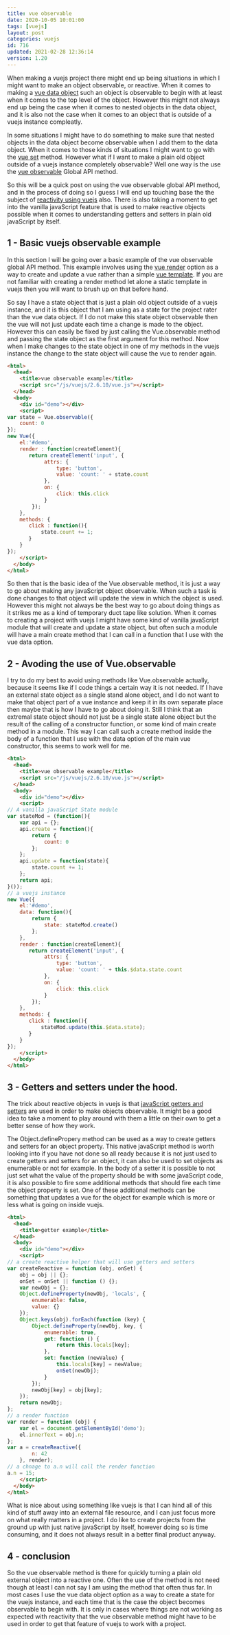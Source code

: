```yaml
---
title: vue observable
date: 2020-10-05 10:01:00
tags: [vuejs]
layout: post
categories: vuejs
id: 716
updated: 2021-02-28 12:36:14
version: 1.20
---
```


When making a vuejs project there might end up being situations in which I might want to make an object observable, or reactive. When it comes to making a [vue data object](/2019/05/18/vuejs-data/) such an object is observable to begin with at least when it comes to the top level of the object. However this might not always end up being the case when it comes to nested objects in the data object, and it is also not the case when it comes to an object that is outside of a vuejs instance compleatly.

In some situations I might have to do something to make sure that nested objects in the data object become observable when I add them to the data object. When it comes to those kinds of situations I might want to go with the [vue set](/2019/05/08/vuejs-set/) method. However what if I want to make a plain old object outside of a vuejs instance completely observable? Well one way is the use the [vue observable](https://vuejs.org/v2/api/#Vue-observable) Global API method.

So this will be a quick post on using the vue observable global API method, and in the process of doing so I guess I will end up touching base the the subject of [reactivity using vuejs](https://vuejs.org/v2/guide/reactivity.html) also. There is also taking a moment to get into the vanilla javaScript feature that is used to make reactive objects possible when it comes to understanding getters and setters in plain old javaScript by itself.

<!-- more -->

## 1 - Basic vuejs observable example

In this section I will be going over a basic example of the vue observable global API method. This example involves using the [vue render](/2019/05/12/vuejs-render/) option as a way to create and update a vue rather than a simple [vue template](/2019/05/07/vuejs-template/). If you are not familiar with creating a render method let alone a static template in vuejs then you will want to brush up on that before hand.

So say I have a state object that is just a plain old object outside of a vuejs instance, and it is this object that I am using as a state for the project rater than the vue data object. If I do not make this state object observable then the vue will not just update each time a change is made to the object. However this can easily be fixed by just calling the Vue.observable method and passing the state object as the first argument for this method. Now when I make changes to the state object in one of my methods in the vuejs instance the change to the state object will cause the vue to render again.

```html
<html>
  <head>
    <title>vue observable example</title>
    <script src="/js/vuejs/2.6.10/vue.js"></script>
  </head>
  <body>
    <div id="demo"></div>
    <script>
var state = Vue.observable({
    count: 0
});
new Vue({
    el:'#demo',
    render : function(createElement){
       return createElement('input', {
            attrs: {
                type: 'button',
                value: 'count: ' + state.count
            },
            on: {
                click: this.click
            }
        });
    },
    methods: {
       click : function(){
           state.count += 1;
       }
    }
});
    </script>
  </body>
</html>
```

So then that is the basic idea of the Vue.observable method, it is just a way to go about making any javaScript object observable. When such a task is done changes to that object will update the view in which the object is used. However this might not always be the best way to go about doing things as it strikes me as a kind of temporary duct tape like solution. When it comes to creating a project with vuejs I might have some kind of vanilla javaScript module that will create and update a state object, but often such a module will have a main create method that I can call in a function that I use with the vue data option.

## 2 - Avoding the use of Vue.observable

I try to do my best to avoid using methods like Vue.observable actually, because it seems like if I code things a certain way it is not needed. If I have an external state object as a single stand alone object, and I do not want to make that object part of a vue instance and keep it in its own separate place then maybe that is how I have to go about doing it. Still I think that an extremal state object should not just be a single state alone object but the result of the calling of a constructor function, or some kind of main create method in a module. This way I can call such a create method inside the body of a function that I use with the data option of the main vue constructor, this seems to work well for me.

```html
<html>
  <head>
    <title>vue observable example</title>
    <script src="/js/vuejs/2.6.10/vue.js"></script>
  </head>
  <body>
    <div id="demo"></div>
    <script>
// A vanilla javaScript State module
var stateMod = (function(){
    var api = {};
    api.create = function(){
        return {
            count: 0
        };
    };
    api.update = function(state){
        state.count += 1;
    };
    return api;
}());
// a vuejs instance 
new Vue({
    el:'#demo',
    data: function(){
        return {
            state: stateMod.create()
        };
    },
    render : function(createElement){
       return createElement('input', {
            attrs: {
                type: 'button',
                value: 'count: ' + this.$data.state.count
            },
            on: {
                click: this.click
            }
        });
    },
    methods: {
       click : function(){
           stateMod.update(this.$data.state);
       }
    }
});
    </script>
  </body>
</html>
```

## 3 - Getters and setters under the hood.

The trick about reactive objects in vuejs is that [javaScript getters and setters](/2020/10/07/js-javascript-getter/) are used in order to make objects observable. It might be a good idea to take a moment to play around with them a little on their own to get a better sense of how they work.

The Object.definePropery method can be used as a way to create getters and setters for an object property. This native javaScript method is worth looking into if you have not done so all ready because it is not just used to create getters and setters for an object, it can also be used to set objects as enumerable or not for example. In the body of a setter it is possible to not just set what the value of the property should be with some javaScript code, it is also possible to fire some additional methods that should fire each time the object property is set. One of these additional methods can be something that updates a vue for the object for example which is more or less what is going on inside vuejs.

```html
<html>
  <head>
    <title>getter example</title>
  </head>
  <body>
    <div id="demo"></div>
    <script>
// a create reactive helper that will use getters and setters
var createReactive = function (obj, onSet) {
    obj = obj || {};
    onSet = onSet || function () {};
    var newObj = {};
    Object.defineProperty(newObj, 'locals', {
        enumerable: false,
        value: {}
    });
    Object.keys(obj).forEach(function (key) {
        Object.defineProperty(newObj, key, {
            enumerable: true,
            get: function () {
                return this.locals[key];
            },
            set: function (newValue) {
                this.locals[key] = newValue;
                onSet(newObj);
            }
        });
        newObj[key] = obj[key];
    });
    return newObj;
};
// a render function
var render = function (obj) {
    var el = document.getElementById('demo');
    el.innerText = obj.n;
};
var a = createReactive({
        n: 42
    }, render);
// a chnage to a.n will call the render function
a.n = 15;
    </script>
  </body>
</html>
```

What is nice about using something like vuejs is that I can hind all of this kind of stuff away into an external file resource, and I can just focus more on what really matters in a project. I do like to create projects from the ground up with just native javaScript by itself, however doing so is time consuming, and it does not always result in a better final product anyway.

## 4 - conclusion

So the vue observable method is there for quickly turning a plain old external object into a reactive one. Often the use of the method is not need though at least I can not say I am using the method that often thus far. In most cases I use the vue data object option as a way to create a state for the vuejs instance, and each time that is the case the object becomes observable to begin with. It is only in cases where things are not working as expected with reactivity that the vue observable method might have to be used in order to get that feature of vuejs to work with a project.
